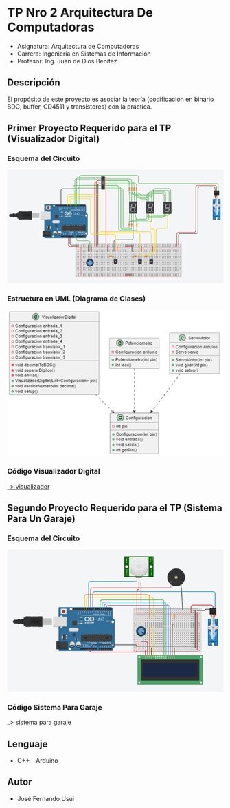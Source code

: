 # TP Nro 2 Arquitectura De Computadoras

* Asignatura: Arquitectura de Computadoras
* Carrera: Ingeniería en Sistemas de Información
* Profesor: Ing. Juan de Dios Benitez

## Descripción

El propósito de este proyecto es asociar la teoría (codificación en binario BDC, buffer, CD4511 y transistores) con la práctica.

## Primer Proyecto Requerido para el TP (Visualizador Digital)

### Esquema del Circuito

![circuit1](img/circuit1.png)

### Estructura en UML (Diagrama de Clases)

![diagramauml](img/diagram1.png)

### Código Visualizador Digital

[_> visualizador](codigos/visualizador_digital.ino)

## Segundo Proyecto Requerido para el TP (Sistema Para Un Garaje)

### Esquema del Circuito

![circuit1](img/circuit2.png)

### Código Sistema Para Garaje

[_> sistema para garaje](codigos/sistema_garaje.ino)

## Lenguaje

* C++ - Arduino

## Autor

* José Fernando Usui


